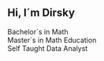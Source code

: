 ## Hi, I´m Dirsky<br/>

Bachelor´s in Math<br/> 
Master´s in Math Education<br/>
Self Taught Data Analyst<br/>
